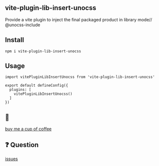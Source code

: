 ## vite-plugin-lib-insert-unocss
Provide a vite plugin to inject the final packaged product in library mode// @unocss-include

## Install
```
npm i vite-plugin-lib-insert-unocss
```

## Usage
```
import vitePluginLibInsertUnocss from 'vite-plugin-lib-insert-unocss'

export default defineConfig({
  plugins: [
    vitePluginLibInsertUnocss()
  ]
})

```

## :tea: 
[buy me a cup of coffee](https://github.com/Simon-He95/sponsor)



## :question: Question
[issues](https://github.com/Simon-He95/vite-plugin-lib-insert-unocss/issues)

